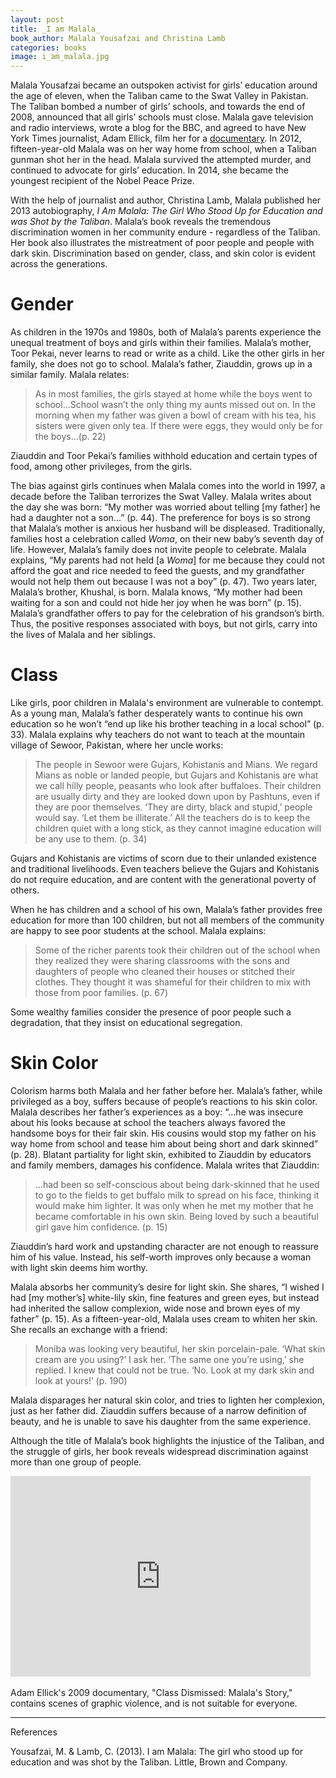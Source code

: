 ```yaml
---
layout: post
title: _I am Malala_
book_author: Malala Yousafzai and Christina Lamb
categories: books
image: i_am_malala.jpg
---
```


Malala Yousafzai became an outspoken activist for girls’ education around the age of eleven, when the Taliban came to the Swat Valley in Pakistan. The Taliban bombed a number of girls’ schools, and towards the end of 2008, announced that all girls’ schools must close. Malala gave television and radio interviews, wrote a blog for the BBC, and agreed to have New York Times journalist, Adam Ellick, film her for a [documentary](#video). In 2012, fifteen-year-old Malala was on her way home from school, when a Taliban gunman shot her in the head. Malala survived the attempted murder, and continued to advocate for girls’ education. In 2014, she became the youngest recipient of the Nobel Peace Prize.

With the help of journalist and author, Christina Lamb, Malala published her 2013 autobiography, _I Am Malala: The Girl Who Stood Up for Education and was Shot by the Taliban_. Malala’s book reveals the tremendous discrimination women in her community endure - regardless of the Taliban. Her book also illustrates the mistreatment of poor people and people with dark skin. Discrimination based on gender, class, and skin color is evident across the generations.

# Gender

As children in the 1970s and 1980s, both of Malala’s parents experience the unequal treatment of boys and girls within their families. Malala’s mother, Toor Pekai, never learns to read or write as a child. Like the other girls in her family, she does not go to school. Malala’s father, Ziauddin, grows up in a similar family. Malala relates:


> As in most families, the girls stayed at home while the boys went to school...School wasn’t the only thing my aunts missed out on. In the morning when my father was given a bowl of cream with his tea, his sisters were given only tea. If there were eggs, they would only be for the boys…(p. 22)

Ziauddin and Toor Pekai’s families withhold education and certain types of food, among other privileges, from the girls.

The bias against girls continues when Malala comes into the world in 1997, a decade before the Taliban terrorizes the Swat Valley. Malala writes about the day she was born: “My mother was worried about telling [my father] he had a daughter not a son...” (p. 44). The preference for boys is so strong that Malala’s mother is anxious her husband will be displeased. Traditionally, families host a celebration called _Woma_, on their new baby’s seventh day of life. However, Malala’s family does not invite people to celebrate. Malala explains, “My parents had not held [a _Woma_] for me because they could not afford the goat and rice needed to feed the guests, and my grandfather would not help them out because I was not a boy” (p. 47). Two years later, Malala’s brother, Khushal, is born. Malala knows, “My mother had been waiting for a son and could not hide her joy when he was born” (p. 15). Malala’s grandfather offers to pay for the celebration of his grandson’s birth. Thus, the positive responses associated with boys, but not girls, carry into the lives of Malala and her siblings.

# Class

Like girls, poor children in Malala's environment are vulnerable to contempt. As a young man, Malala’s father desperately wants to continue his own education so he won’t  “end up like his brother teaching in a local school” (p. 33). Malala explains why teachers do not want to teach at the mountain village of Sewoor, Pakistan, where her uncle works:

> The people in Sewoor were Gujars, Kohistanis and Mians. We regard Mians as noble or landed people, but Gujars and Kohistanis are what we call hilly people, peasants who look after buffaloes. Their children are usually dirty and they are looked down upon by Pashtuns, even if they are poor themselves. ‘They are dirty, black and stupid,’ people would say. ‘Let them be illiterate.’ All the teachers do is to keep the children quiet with a long stick, as they cannot imagine education will be any use to them. (p. 34)

Gujars and Kohistanis are victims of scorn due to their unlanded existence and traditional livelihoods. Even teachers believe the Gujars and Kohistanis do not require education, and are content with the generational poverty of others.

When he has children and a school of his own, Malala’s father provides free education for more than 100 children, but not all members of the community are happy to see poor students at the school. Malala explains:

> Some of the richer parents took their children out of the school when they realized they were sharing classrooms with the sons and daughters of people who cleaned their houses or stitched their clothes. They thought it was shameful for their children to mix with those from poor families. (p. 67)

Some wealthy families consider the presence of poor people such a degradation, that they insist on educational segregation.

# Skin Color

Colorism harms both Malala and her father before her. Malala’s father, while privileged as a boy, suffers because of people’s reactions to his skin color. Malala describes her father’s experiences as a boy: “...he was insecure about his looks because at school the teachers always favored the handsome boys for their fair skin. His cousins would stop my father on his way home from school and tease him about being short and dark skinned” (p. 28). Blatant partiality for light skin, exhibited to Ziauddin by educators and family members, damages his confidence. Malala writes that Ziauddin:

> ...had been so self-conscious about being dark-skinned that he used to go to the fields to get buffalo milk to spread on his face, thinking it would make him lighter. It was only when he met my mother that he became comfortable in his own skin. Being loved by such a beautiful girl gave him confidence. (p. 15)

Ziauddin’s hard work and upstanding character are not enough to reassure him of his value. Instead, his self-worth improves only because a woman with light skin deems him worthy.

Malala absorbs her community’s desire for light skin. She shares, “I wished I had [my mother’s] white-lily skin, fine features and green eyes, but instead had inherited the sallow complexion, wide nose and brown eyes of my father” (p. 15). As a fifteen-year-old, Malala uses cream to whiten her skin. She recalls an exchange with a friend:


> Moniba was looking very beautiful, her skin porcelain-pale. ‘What skin cream are you using?’ I ask her. ‘The same one you’re using,’ she replied. I knew that could not be true. ‘No. Look at my dark skin and look at yours!’ (p. 190)

Malala disparages her natural skin color, and tries to lighten her complexion, just as her father did. Ziauddin suffers because of a narrow definition of beauty, and he is unable to save his daughter from the same experience.

Although the title of Malala’s book highlights the injustice of the Taliban, and the struggle of girls, her book reveals widespread discrimination against more than one group of people.

<div class="resp-container" id="video">
  <iframe class="resp-iframe" title="New York Times Video - Embed Player" width="480" height="321" frameborder="0" scrolling="no" allowfullscreen="true" marginheight="0" marginwidth="0" id="nyt_video_player" src="https://www.nytimes.com/video/players/offsite/index.html?videoId=100000001835296"></iframe>
</div>

<br>
Adam Ellick's 2009 documentary, "Class Dismissed: Malala's Story," contains scenes of graphic violence, and is not suitable for everyone.

---
References

Yousafzai, M. & Lamb, C. (2013). I am Malala: The girl who stood up for education and was shot by the Taliban. Little, Brown and Company.

